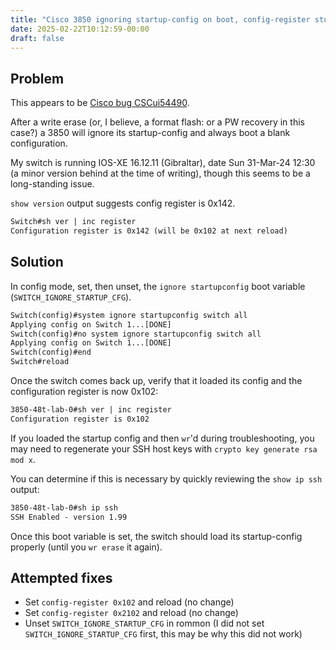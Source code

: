 ```yaml
---
title: "Cisco 3850 ignoring startup-config on boot, config-register stuck at 0x142  "
date: 2025-02-22T10:12:59-00:00
draft: false
---
```


## Problem

This appears to be [Cisco bug CSCui54490](https://quickview.cloudapps.cisco.com/quickview/bug/CSCui54490).

After a write erase (or, I believe, a format flash: or a PW recovery in this case?) a 3850 will ignore its startup-config and always boot a blank configuration.

My switch is running IOS-XE 16.12.11 (Gibraltar), date Sun 31-Mar-24 12:30 (a minor version behind at the time of writing), though this seems to be a long-standing issue.

`show version` output suggests config register is 0x142.

```txt
Switch#sh ver | inc register
Configuration register is 0x142 (will be 0x102 at next reload)
```

## Solution

In config mode, set, then unset, the `ignore startupconfig` boot variable (`SWITCH_IGNORE_STARTUP_CFG`).

```txt
Switch(config)#system ignore startupconfig switch all
Applying config on Switch 1...[DONE]
Switch(config)#no system ignore startupconfig switch all
Applying config on Switch 1...[DONE]
Switch(config)#end
Switch#reload
```

Once the switch comes back up, verify that it loaded its config and the configuration register is now 0x102:

```txt
3850-48t-lab-0#sh ver | inc register
Configuration register is 0x102
```

If you loaded the startup config and then `wr`'d during troubleshooting, you may need to regenerate your SSH host keys with `crypto key generate rsa mod x`.

You can determine if this is necessary by quickly reviewing the `show ip ssh` output:

```txt
3850-48t-lab-0#sh ip ssh
SSH Enabled - version 1.99
```

Once this boot variable is set, the switch should load its startup-config properly (until you `wr erase` it again).

## Attempted fixes

- Set `config-register 0x102` and reload (no change)
- Set `config-register 0x2102` and reload (no change)
- Unset `SWITCH_IGNORE_STARTUP_CFG` in rommon (I did not set `SWITCH_IGNORE_STARTUP_CFG` first, this may be why this did not work)